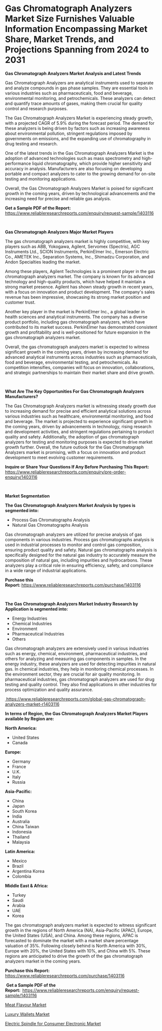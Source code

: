 <p><h1>Gas Chromatograph Analyzers Market Size Furnishes Valuable Information Encompassing Market Share, Market Trends, and Projections Spanning from 2024 to 2031</h1></p><p><strong>Gas Chromatograph Analyzers Market Analysis and Latest Trends</strong></p>
<p><p>Gas Chromatograph Analyzers are analytical instruments used to separate and analyze compounds in gas phase samples. They are essential tools in various industries such as pharmaceuticals, food and beverage, environmental monitoring, and petrochemicals. These analyzers can detect and quantify trace amounts of gases, making them crucial for quality control and research purposes.</p><p>The Gas Chromatograph Analyzers Market is experiencing steady growth, with a projected CAGR of 5.9% during the forecast period. The demand for these analyzers is being driven by factors such as increasing awareness about environmental pollution, stringent regulations imposed by governments on emissions, and the expanding use of chromatography in drug testing and research.</p><p>One of the latest trends in the Gas Chromatograph Analyzers Market is the adoption of advanced technologies such as mass spectrometry and high-performance liquid chromatography, which provide higher sensitivity and accuracy in analysis. Manufacturers are also focusing on developing portable and compact analyzers to cater to the growing demand for on-site testing and monitoring applications.</p><p>Overall, the Gas Chromatograph Analyzers Market is poised for significant growth in the coming years, driven by technological advancements and the increasing need for precise and reliable gas analysis.</p></p>
<p><strong>Get a Sample PDF of the Report:&nbsp;</strong> <a href="https://www.reliableresearchreports.com/enquiry/request-sample/1403116">https://www.reliableresearchreports.com/enquiry/request-sample/1403116</a></p>
<p>&nbsp;</p>
<p><strong>Gas Chromatograph Analyzers Major Market Players</strong></p>
<p><p>The gas chromatograph analyzers market is highly competitive, with key players such as ABB, Yokogawa, Agilent, Servomex (Spectris), AGC Instruments Ltd., SCION Instruments, PerkinElmer Inc., Emerson Electric Co., AMETEK Inc., Separation Systems, Inc., Shimadzu Corporation, and Andon Specialties leading the market.</p><p>Among these players, Agilent Technologies is a prominent player in the gas chromatograph analyzers market. The company is known for its advanced technology and high-quality products, which have helped it maintain a strong market presence. Agilent has shown steady growth in recent years, with a focus on innovation and product development. The company's sales revenue has been impressive, showcasing its strong market position and customer trust.</p><p>Another key player in the market is PerkinElmer Inc., a global leader in health sciences and analytical instruments. The company has a diverse product portfolio, including gas chromatograph analyzers, which have contributed to its market success. PerkinElmer has demonstrated consistent growth and profitability and is well-positioned for future expansion in the gas chromatograph analyzers market.</p><p>Overall, the gas chromatograph analyzers market is expected to witness significant growth in the coming years, driven by increasing demand for advanced analytical instruments across industries such as pharmaceuticals, food and beverage, environmental testing, and petrochemicals. As competition intensifies, companies will focus on innovation, collaborations, and strategic partnerships to maintain their market share and drive growth.</p></p>
<p>&nbsp;</p>
<p><strong>What Are The Key Opportunities For Gas Chromatograph Analyzers Manufacturers?</strong></p>
<p><p>The Gas Chromatograph Analyzers market is witnessing steady growth due to increasing demand for precise and efficient analytical solutions across various industries such as healthcare, environmental monitoring, and food and beverage. The market is projected to experience significant growth in the coming years, driven by advancements in technology, rising research and development activities, and stringent regulations pertaining to product quality and safety. Additionally, the adoption of gas chromatograph analyzers for testing and monitoring purposes is expected to drive market growth further. Overall, the future outlook for the Gas Chromatograph Analyzers market is promising, with a focus on innovation and product development to meet evolving customer requirements.</p></p>
<p><strong>Inquire or Share Your Questions If Any Before Purchasing This Report:</strong> <a href="https://www.reliableresearchreports.com/enquiry/pre-order-enquiry/1403116">https://www.reliableresearchreports.com/enquiry/pre-order-enquiry/1403116</a></p>
<p>&nbsp;</p>
<p><strong>Market Segmentation</strong></p>
<p><strong>The Gas Chromatograph Analyzers Market Analysis by types is segmented into:</strong></p>
<p><ul><li>Process Gas Chromatographs Analysis</li><li>Natural Gas Chromatographs Analysis</li></ul></p>
<p><p>Gas chromatograph analyzers are utilized for precise analysis of gas components in various industries. Process gas chromatographs analysis is used in industrial processes to monitor and control gas composition, ensuring product quality and safety. Natural gas chromatographs analysis is specifically designed for the natural gas industry to accurately measure the composition of natural gas, including impurities and hydrocarbons. These analyzers play a critical role in ensuring efficiency, safety, and compliance in a wide range of industrial applications.</p></p>
<p><strong>Purchase this Report:&nbsp;</strong><a href="https://www.reliableresearchreports.com/purchase/1403116">https://www.reliableresearchreports.com/purchase/1403116</a></p>
<p>&nbsp;</p>
<p><strong>The Gas Chromatograph Analyzers Market Industry Research by Application is segmented into:</strong></p>
<p><ul><li>Energy Industries</li><li>Chemical Industries</li><li>Environment</li><li>Pharmaceutical Industries</li><li>Others</li></ul></p>
<p><p>Gas chromatograph analyzers are extensively used in various industries such as energy, chemical, environment, pharmaceutical industries, and others for analyzing and measuring gas components in samples. In the energy industry, these analyzers are used for detecting impurities in natural gas. In chemical industries, they help in monitoring chemical processes. In the environment sector, they are crucial for air quality monitoring. In pharmaceutical industries, gas chromatograph analyzers are used for drug testing and quality control. They also find applications in other industries for process optimization and quality assurance.</p></p>
<p><a href="https://www.reliableresearchreports.com/global-gas-chromatograph-analyzers-market-r1403116">&nbsp;https://www.reliableresearchreports.com/global-gas-chromatograph-analyzers-market-r1403116</a></p>
<p><strong>In terms of Region, the Gas Chromatograph Analyzers Market Players available by Region are:</strong></p>
<p>
    <p> <strong> North America: </strong>
        <ul>
            <li>United States</li>
            <li>Canada</li>
        </ul>
        </p> 
    <p> <strong> Europe: </strong>
        <ul>
            <li>Germany</li>
            <li>France</li>
            <li>U.K.</li>
            <li>Italy</li>
            <li>Russia</li>
        </ul>
        </p> 
    <p> <strong> Asia-Pacific: </strong>
        <ul>
            <li>China</li>
            <li>Japan</li>
            <li>South Korea</li>
            <li>India</li>
            <li>Australia</li>
            <li>China Taiwan</li>
            <li>Indonesia</li>
            <li>Thailand</li>
            <li>Malaysia</li>
        </ul>
        </p> 
    <p> <strong> Latin America: </strong>
        <ul>
            <li>Mexico</li>
            <li>Brazil</li>
            <li>Argentina Korea</li>
            <li>Colombia</li>
        </ul>
        </p> 
    <p> <strong> Middle East & Africa: </strong>
        <ul>
            <li>Turkey</li>
            <li>Saudi</li>
            <li>Arabia</li>
            <li>UAE</li>
            <li>Korea</li>
        </ul>
    </p>
    </p>
<p><p>The gas chromatograph analyzers market is expected to witness significant growth in the regions of North America (NA), Asia-Pacific (APAC), Europe, the United States (USA), and China. Among these regions, APAC is forecasted to dominate the market with a market share percentage valuation of 35%. Following closely behind is North America with 30%, Europe with 20%, the United States with 10%, and China with 5%. These regions are anticipated to drive the growth of the gas chromatograph analyzers market in the coming years.</p></p>
<p><strong>Purchase this Report: </strong><a href="https://www.reliableresearchreports.com/purchase/1403116">https://www.reliableresearchreports.com/purchase/1403116</a></p>
<p>&nbsp;<strong>Get a Sample PDF of the Report:&nbsp;&nbsp;</strong><a href="https://www.reliableresearchreports.com/enquiry/request-sample/1403116">https://www.reliableresearchreports.com/enquiry/request-sample/1403116</a></p>
<p><strong></strong></p>
<p><p><a href="https://medium.com/@billyrice626/evaluating-global-meat-flavour-market-trends-and-growth-opportunities-by-region-type-chicken-cf3c18363a57">Meat Flavour Market</a></p><p><a href="https://medium.com/@joshdavis1955/an-in-depth-analysis-of-the-global-luxury-wallets-market-scope-and-its-rapid-growing-9-2-17ad24b18740">Luxury Wallets Market</a></p><p><a href="https://medium.com/@babymorar/global-electric-spindle-for-consumer-electronic-market-size-share-analysis-by-product-type-by-53990b0e470b">Electric Spindle for Consumer Electronic Market</a></p></p>